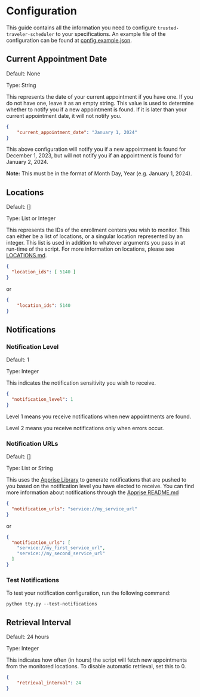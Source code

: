 # Configuration
This guide contains all the information you need to configure `trusted-traveler-scheduler` to your specifications. An example file of the configuration can be found at [config.example.json](config.example.json).

## Current Appointment Date

Default: None

Type: String

This represents the date of your current appointment if you have one. If you do not have one, leave it as an empty string. This value is used to determine whether to notify you if a new appointment is found. If it is later than your current appointment date, it will not notify you.

```json
{
	"current_appointment_date": "January 1, 2024"
}
```

This above configuration will notify you if a new appointment is found for December 1, 2023, but will not notify you if an appointment is found for January 2, 2024.

**Note:** This must be in the format of Month Day, Year (e.g. January 1, 2024).

## Locations

Default: []

Type: List or Integer

This represents the IDs of the enrollment centers you wish to monitor. This can either be a list of locations, or a singular location represented by an integer. This list is used in addition to whatever arguments you pass in at run-time of the script. For more information on locations, please see [LOCATIONS.md](LOCATIONS.MD).

```json
{
  "location_ids": [ 5140 ]
}
```

or

```json
{  
    "location_ids": 5140
}
```

## Notifications

### Notification Level
Default: 1

Type: Integer

This indicates the notification sensitivity you wish to receive. 
```json
{
  "notification_level": 1
}
```
Level 1 means you receive notifications when new appointments are found.

Level 2 means you receive notifications only when errors occur.

### Notification URLs

Default: []

Type: List or String

This uses the [Apprise Library][0] to generate notifications that are pushed to you based on the notification level you have elected to receive. You can find more information about notifications through the [Apprise README.md][1]

```json
{
  "notification_urls": "service://my_service_url"
}
```

or

```json
{
  "notification_urls": [
    "service://my_first_service_url",
    "service://my_second_service_url"
  ]
}
```

### Test Notifications
To test your notification configuration, run the following command:
```shell
python tty.py --test-notifications
```

## Retrieval Interval
Default: 24 hours

Type: Integer

This indicates how often (in hours) the script will fetch new appointments from the monitored locations. To disable automatic retrieval, set this to 0.

```json
{
    "retrieval_interval": 24
}
```

[0]: https://github.com/caronc/apprise
[1]: https://github.com/caronc/apprise#supported-notifications